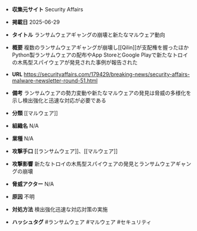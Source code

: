 - **収集元サイト**
Security Affairs

- **掲載日**
2025-06-29

- **タイトル**
ランサムウェアギャングの崩壊と新たなマルウェア動向

- **概要**
複数のランサムウェアギャングが崩壊し[[Qilin]]が支配権を握ったほかPython製ランサムウェアの配布やApp StoreとGoogle Playで新たなトロイの木馬型スパイウェアが発見された事例が報告された

- **URL**
https://securityaffairs.com/179429/breaking-news/security-affairs-malware-newsletter-round-51.html

- **備考**
ランサムウェアの勢力変動や新たなマルウェアの発見は脅威の多様化を示し検出強化と迅速な対応が必要である

- **分類**
[[マルウェア]]

- **組織名**
N/A

- **業種**
N/A

- **攻撃手口**
[[ランサムウェア]]、[[マルウェア]]

- **攻撃影響**
新たなトロイの木馬型スパイウェアの発見とランサムウェアギャングの崩壊

- **脅威アクター**
N/A

- **原因**
不明

- **対処方法**
検出強化迅速な対応対策の実施

- **ハッシュタグ**
#ランサムウェア #マルウェア #セキュリティ
